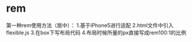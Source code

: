 # rem
第一种rem使用方法（居中）：
1.基于iPhone5进行适配
2.html文件中引入flexible.js
3.在box下写布局代码
4.布局时候所量的px直接写成rem100:1的比例
